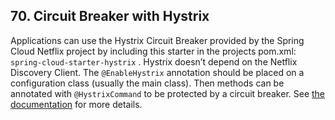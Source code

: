 ## 70. Circuit Breaker with Hystrix

Applications can use the Hystrix Circuit Breaker provided by the Spring Cloud Netflix project by including this starter in the projects pom.xml:  `spring-cloud-starter-hystrix` . Hystrix doesn’t depend on the Netflix Discovery Client. The  `@EnableHystrix`  annotation should be placed on a configuration class (usually the main class). Then methods can be annotated with  `@HystrixCommand`  to be protected by a circuit breaker. See [the documentation](https://projects.spring.io/spring-cloud/spring-cloud.html#_circuit_breaker_hystrix_clients) for more details.
